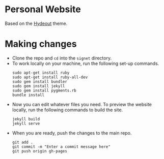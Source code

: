# Personal Website

Based on the [Hydeout](https://github.com/fongandrew/hydeout) theme.

# Making changes

- Clone the repo and `cd` into the `signet` directory.
- To work locally on your machine, run the following set-up commands.
  ```
  sudo apt-get install ruby
  sudo apt-get install ruby-all-dev
  sudo gem install bundler
  sudo gem install jekyll
  sudo gem install pygments.rb
  bundle install
  ```
- Now you can edit whatever files you need. To preview the website locally, run the following commands to build the site.
  ```
  jekyll build
  jekyll serve
  ```
- When you are ready, push the changes to the main repo.
  ```
  git add .
  git commit -m "Enter a commit message here"
  git push origin gh-pages
  ```
  
